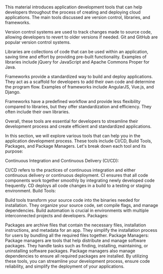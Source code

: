 This material introduces application development tools that can help developers throughout the process of creating and deploying cloud applications. The main tools discussed are version control, libraries, and frameworks.

Version control systems are used to track changes made to source code, allowing developers to revert to older versions if needed. Git and GitHub are popular version control systems.

Libraries are collections of code that can be used within an application, saving time and effort by providing pre-built functionality. Examples of libraries include jQuery for JavaScript and Apache Commons Proper for Java.

Frameworks provide a standardized way to build and deploy applications. They act as a scaffold for developers to add their own code and determine the program flow. Examples of frameworks include AngularJS, Vue.js, and Django.

Frameworks have a predefined workflow and provide less flexibility compared to libraries, but they offer standardization and efficiency. They often include their own libraries.

Overall, these tools are essential for developers to streamline their development process and create efficient and standardized applications.

In this section, we will explore various tools that can help you in the application development process. These tools include CI/CD, Build Tools, Packages, and Package Managers. Let's break down each tool and its purpose:

Continuous Integration and Continuous Delivery (CI/CD):

CI/CD refers to the practices of continuous integration and either continuous delivery or continuous deployment.
CI ensures that all code components work together smoothly by integrating newly developed code frequently.
CD deploys all code changes in a build to a testing or staging environment.
Build Tools:

Build tools transform your source code into the binaries needed for installation.
They organize your source code, set compile flags, and manage dependencies.
Build automation is crucial in environments with multiple interconnected projects and developers.
Packages:

Packages are archive files that contain the necessary files, installation instructions, and metadata for an app.
They simplify the installation process for users by bundling all the required files together.
Package Managers:
Package managers are tools that help distribute and manage software packages.
They handle tasks such as finding, installing, maintaining, or uninstalling software packages.
Package managers also manage dependencies to ensure all required packages are installed.
By utilizing these tools, you can streamline your development process, ensure code reliability, and simplify the deployment of your applications.
